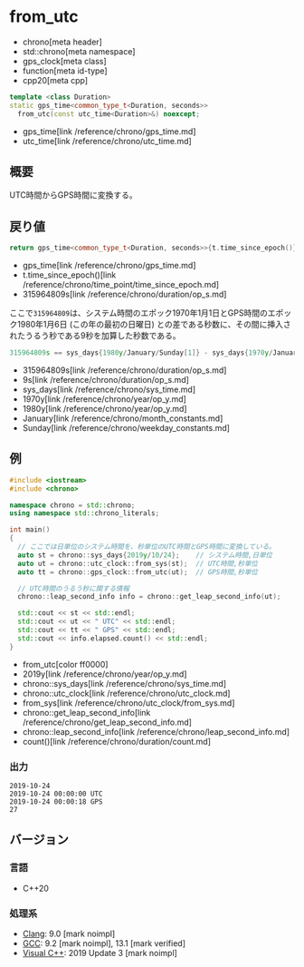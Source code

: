 # from_utc
* chrono[meta header]
* std::chrono[meta namespace]
* gps_clock[meta class]
* function[meta id-type]
* cpp20[meta cpp]

```cpp
template <class Duration>
static gps_time<common_type_t<Duration, seconds>>
  from_utc(const utc_time<Duration>&) noexcept;
```
* gps_time[link /reference/chrono/gps_time.md]
* utc_time[link /reference/chrono/utc_time.md]

## 概要
UTC時間からGPS時間に変換する。


## 戻り値
```cpp
return gps_time<common_type_t<Duration, seconds>>{t.time_since_epoch()} - 315964809s;
```
* gps_time[link /reference/chrono/gps_time.md]
* t.time_since_epoch()[link /reference/chrono/time_point/time_since_epoch.md]
* 315964809s[link /reference/chrono/duration/op_s.md]

ここで`315964809`は、システム時間のエポック1970年1月1日とGPS時間のエポック1980年1月6日 (この年の最初の日曜日) との差である秒数に、その間に挿入されたうるう秒である9秒を加算した秒数である。

```cpp
315964809s == sys_days{1980y/January/Sunday[1]} - sys_days{1970y/January/1} + 9s
```
* 315964809s[link /reference/chrono/duration/op_s.md]
* 9s[link /reference/chrono/duration/op_s.md]
* sys_days[link /reference/chrono/sys_time.md]
* 1970y[link /reference/chrono/year/op_y.md]
* 1980y[link /reference/chrono/year/op_y.md]
* January[link /reference/chrono/month_constants.md]
* Sunday[link /reference/chrono/weekday_constants.md]

## 例
```cpp example
#include <iostream>
#include <chrono>

namespace chrono = std::chrono;
using namespace std::chrono_literals;

int main()
{
  // ここでは日単位のシステム時間を、秒単位のUTC時間とGPS時間に変換している。
  auto st = chrono::sys_days{2019y/10/24};    // システム時間,日単位
  auto ut = chrono::utc_clock::from_sys(st);  // UTC時間,秒単位
  auto tt = chrono::gps_clock::from_utc(ut);  // GPS時間,秒単位

  // UTC時間のうるう秒に関する情報
  chrono::leap_second_info info = chrono::get_leap_second_info(ut);

  std::cout << st << std::endl;
  std::cout << ut << " UTC" << std::endl;
  std::cout << tt << " GPS" << std::endl;
  std::cout << info.elapsed.count() << std::endl;
}
```
* from_utc[color ff0000]
* 2019y[link /reference/chrono/year/op_y.md]
* chrono::sys_days[link /reference/chrono/sys_time.md]
* chrono::utc_clock[link /reference/chrono/utc_clock.md]
* from_sys[link /reference/chrono/utc_clock/from_sys.md]
* chrono::get_leap_second_info[link /reference/chrono/get_leap_second_info.md]
* chrono::leap_second_info[link /reference/chrono/leap_second_info.md]
* count()[link /reference/chrono/duration/count.md]

### 出力
```
2019-10-24
2019-10-24 00:00:00 UTC
2019-10-24 00:00:18 GPS
27
```

## バージョン
### 言語
- C++20

### 処理系
- [Clang](/implementation.md#clang): 9.0 [mark noimpl]
- [GCC](/implementation.md#gcc): 9.2 [mark noimpl], 13.1 [mark verified]
- [Visual C++](/implementation.md#visual_cpp): 2019 Update 3 [mark noimpl]

